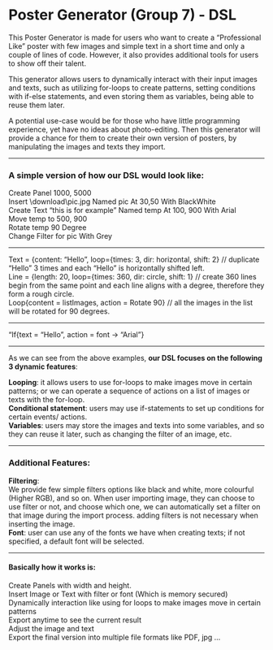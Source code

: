 # Poster Generator (Group 7) - DSL

This Poster Generator is made for users who want to create a “Professional Like” poster with few images and simple text in a short time and only a couple of lines of code. However, it also provides additional tools for users to show off their talent.

This generator allows users to dynamically interact with their input images and texts, such as utilizing for-loops to create patterns, setting conditions with if-else statements, and even storing them as variables, being able to reuse them later.

A potential use-case would be for those who have little programming experience, yet have no ideas about photo-editing. Then this generator will provide a chance for them to create their own version of posters, by manipulating the images and texts they import. 

--------------------------------------------------------------------
### A simple version of how our DSL would look like:

Create Panel 1000, 5000  
Insert \download\pic.jpg Named pic At 30,50 With BlackWhite  
Create Text “this is for example” Named temp At 100, 900 With Arial  
Move temp to 500, 900  
Rotate temp 90 Degree  
Change Filter for pic With Grey  

-----------------------------------------------------------------------

Text = {content: “Hello”, loop={times: 3, dir: horizontal, shift: 2} // duplicate “Hello”  3 times and each “Hello” is horizontally shifted left.    
Line = {length: 20, loop={times: 360, dir: circle, shift: 1} // create 360 lines begin from the same point and each line aligns with a degree, therefore they form a rough circle.    
Loop{content = listImages, action = Rotate 90} // all the images in the list will be rotated for 90 degrees.   

-----------------------------------------------------------------------

“If{text = “Hello”, action = font -> “Arial”}

-----------------------------------------------------------------------
As we can see from the above examples, __our DSL focuses on the following 3 dynamic features__:

__Looping__: it allows users to use for-loops to make images move in certain patterns; or we can operate a sequence of actions on a list of images or texts with the for-loop.    
__Conditional statement__: users may use if-statements to set up conditions for certain events/ actions.   
__Variables__: users may store the images and texts into some variables, and so they can reuse it later, such as changing the filter of an image, etc.

-----------------------------------------------------------------------
### Additional Features:  
__Filtering__:   
We provide few simple filters options like black and white, more colourful (Higher 
RGB), and so on. When user importing image, they can choose to use filter or not, 
and choose which one, we can automatically set a filter on that image during the 
import process.
adding filters is not necessary when inserting the image.   
__Font__: 
user can use any of the fonts we have when creating texts; if not specified, a default font will be selected.

-----------------------------------------------------------------------
#### Basically how it works is:   
Create Panels with width and height.   
Insert Image or Text with filter or font (Which is memory secured)   
Dynamically interaction like using for loops to make images move in certain patterns   
Export anytime to see the current result  
Adjust the image and text   
Export the final version into multiple file formats like PDF, jpg …  


